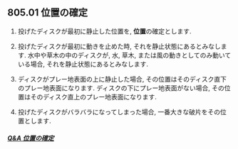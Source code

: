 ## 805.01 位置の確定

1. 投げたディスクが最初に静止した位置を, **位置**の確定とします.

1. 投げたディスクが最初に動きを止めた時,
それを静止状態にあるとみなします.
水中や草木の中のディスクが,
水, 草木, または風の動きとしてのみ動いている場合,
それを静止状態にあるとみなします.

1. ディスクがプレー地表面の上に静止した場合,
その位置はそのディスク直下のプレー地表面になります.
ディスクの下にプレー地表面がない場合,
その位置はそのディスク直上のプレー地表面になります.

1. 投げたディスクがバラバラになってしまった場合,
一番大きな破片をその位置とします.

##### [Q&A 位置の確定](qa-pos)
